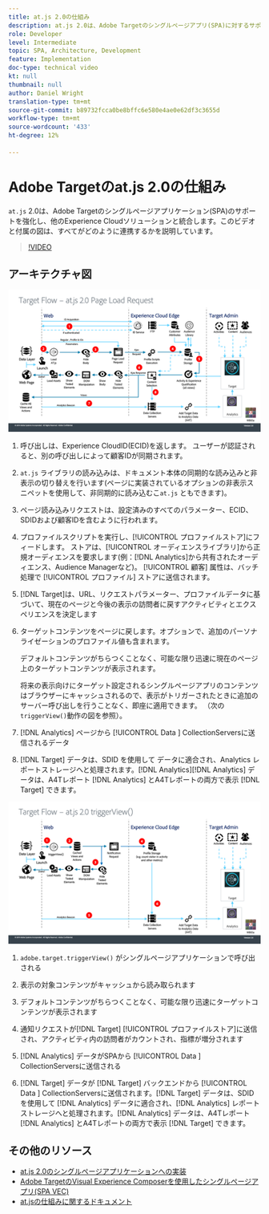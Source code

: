 ```yaml
---
title: at.js 2.0の仕組み
description: at.js 2.0は、Adobe Targetのシングルページアプリ(SPA)に対するサポートを強化し、他のExperience Cloudソリューションと統合します。 このビデオと付属の図は、すべてがどのように連携するかを説明しています。
role: Developer
level: Intermediate
topic: SPA, Architecture, Development
feature: Implementation
doc-type: technical video
kt: null
thumbnail: null
author: Daniel Wright
translation-type: tm+mt
source-git-commit: b89732fcca0be8bffc6e580e4ae0e62df3c3655d
workflow-type: tm+mt
source-wordcount: '433'
ht-degree: 12%

---
```



# Adobe Targetのat.js 2.0の仕組み

`at.js` 2.0は、Adobe Targetのシングルページアプリケーション(SPA)のサポートを強化し、他のExperience Cloudソリューションと統合します。このビデオと付属の図は、すべてがどのように連携するかを説明しています。

>[!VIDEO](https://video.tv.adobe.com/v/26250?quality=12)

## アーキテクチャ図

![at.js 2.0のページ読み込み時の動作](assets/pageload.png)

1. 呼び出しは、Experience CloudID(ECID)を返します。 ユーザーが認証されると、別の呼び出しによって顧客IDが同期されます。

1. `at.js` ライブラリの読み込みは、ドキュメント本体の同期的な読み込みと非表示の切り替えを行います(ページに実装されているオプションの非表示スニペットを使用して、非同期的に読み込むこ`at.js` ともできます)。

1. ページ読み込みリクエストは、設定済みのすべてのパラメーター、ECID、SDIDおよび顧客IDを含むように行われます。

1. プロファイルスクリプトを実行し、[!UICONTROL プロファイルストア]にフィードします。 ストアは、[!UICONTROL オーディエンスライブラリ]から正規オーディエンスを要求します(例：[!DNL Analytics]から共有されたオーディエンス、Audience Managerなど)。 [!UICONTROL 顧客] 属性は、バッチ処理で [!UICONTROL プロファイル] ストアに送信されます。
1. [!DNL Target]は、URL、リクエストパラメーター、プロファイルデータに基づいて、現在のページと今後の表示の訪問者に戻すアクティビティとエクスペリエンスを決定します

1. ターゲットコンテンツをページに戻します。オプションで、追加のパーソナライゼーションのプロファイル値も含まれます。

   デフォルトコンテンツがちらつくことなく、可能な限り迅速に現在のページ上のターゲットコンテンツが表示されます。

   将来の表示向けにターゲット設定されるシングルページアプリのコンテンツはブラウザーにキャッシュされるので、表示がトリガーされたときに追加のサーバー呼び出しを行うことなく、即座に適用できます。 （次の`triggerView()`動作の図を参照）。

1. [!DNL Analytics] ページから [!UICONTROL Data ] CollectionServersに送信されるデータ
1. [!DNL Target] データは、SDID を使用して データに適合され、Analytics レポートストレージへと処理されます。[!DNL Analytics][!DNL Analytics] データは、A4Tレポート [!DNL Analytics] とA4Tレポートの両方で表示 [!DNL Target] できます。

![at.js 2.0のtriggerView()関数が使用される場合の動作](assets/triggerview.png)

1. `adobe.target.triggerView()` がシングルページアプリケーションで呼び出される
1. 表示の対象コンテンツがキャッシュから読み取られます

1. デフォルトコンテンツがちらつくことなく、可能な限り迅速にターゲットコンテンツが表示されます

1. 通知リクエストが[!DNL Target] [!UICONTROL プロファイルストア]に送信され、アクティビティ内の訪問者がカウントされ、指標が増分されます
1. [!DNL Analytics] データがSPAから [!UICONTROL Data ] CollectionServersに送信される

1. [!DNL Target] データが [!DNL Target] バックエンドから [!UICONTROL Data ] CollectionServersに送信されます。[!DNL Target] データは、SDID を使用して [!DNL Analytics] データに適合され、[!DNL Analytics] レポートストレージへと処理されます。[!DNL Analytics] データは、A4Tレポート [!DNL Analytics] とA4Tレポートの両方で表示 [!DNL Target] できます。

## その他のリソース

* [at.js 2.0のシングルページアプリケーションへの実装](implement-atjs-20-in-a-single-page-application.md)
* [Adobe TargetのVisual Experience Composerを使用したシングルページアプリ(SPA VEC)](../experiences/use-the-visual-experience-composer-for-single-page-applications.md)
* [at.jsの仕組みに関するドキュメント](https://docs.adobe.com/content/help/en/target/using/implement-target/client-side/at-js/how-atjs-works.html)